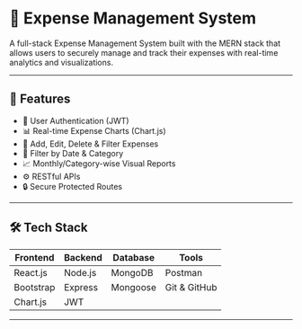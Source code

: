 # 💸 Expense Management System

A full-stack Expense Management System built with the MERN stack that allows users to securely manage and track their expenses with real-time analytics and visualizations.

---

## 📌 Features

- 🔐 User Authentication (JWT)
- 📊 Real-time Expense Charts (Chart.js)
- 📁 Add, Edit, Delete & Filter Expenses
- 🔎 Filter by Date & Category
- 📈 Monthly/Category-wise Visual Reports
- ⚙️ RESTful APIs
- 🔒 Secure Protected Routes

---

## 🛠 Tech Stack

| Frontend  | Backend  | Database | Tools        |
|-----------|----------|----------|--------------|
| React.js  | Node.js  | MongoDB  | Postman      |
| Bootstrap | Express  | Mongoose | Git & GitHub |
| Chart.js  | JWT      |          |              |

---


